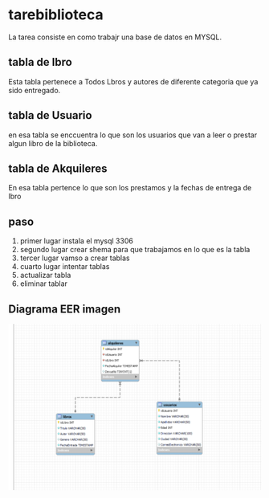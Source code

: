# tarebiblioteca

La tarea consiste en como trabajr una base de datos  en MYSQL.

## tabla de lbro

Esta tabla pertenece a Todos  Lbros y autores  de diferente categoria que ya sido entregado.

## tabla de Usuario
en esa tabla se enccuentra lo que son  los usuarios que van a leer o prestar algun  libro  de la biblioteca. 

## tabla de Akquileres
En esa tabla pertence lo que son los prestamos y la fechas de entrega de lbro 

## paso 

1.  primer lugar instala el mysql  3306
2. segundo lugar crear shema  para que trabajamos en lo que es la tabla  
3.  tercer lugar  vamso a crear tablas 
4. cuarto lugar  intentar tablas 
5. actualizar tabla
6. eliminar tablar


 ## Diagrama EER imagen

 ![alt text](https://github.com/ELVISfer/mysql/blob/main/Diagrama%20EER.PNG)
